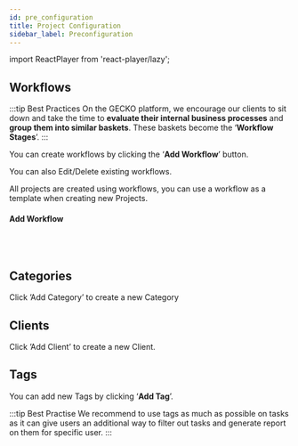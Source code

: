 ```yaml
---
id: pre_configuration
title: Project Configuration
sidebar_label: Preconfiguration
---
```


import ReactPlayer from 'react-player/lazy';

## Workflows

:::tip Best Practices
On the GECKO platform, we encourage our clients to sit down and take the time to **evaluate their internal business processes** and **group them into similar baskets**. These baskets become the ‘**Workflow Stages**’. 
:::

You can create workflows by clicking the ‘**Add Workflow**’ button.

You can also Edit/Delete existing workflows.

All projects are created using workflows, you can use a workflow as a template when creating new Projects.

#### Add Workflow

  <ReactPlayer 
  url='https://vimeo.com/473805332/3311bbfc50'
  width="100%"
  controls="true"/>    

<br/>
<br/>

## Categories

Click ’Add Category’ to create a new Category

## Clients

Click ’Add Client’ to create a new Client.

## Tags

You can add new Tags by clicking ‘**Add Tag**’.


:::tip Best Practise
We recommend to use tags as much as possible on tasks as it can give users an additional way to filter out tasks and generate report on them for specific user.
::: 

